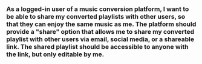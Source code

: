 ### As a logged-in user of a music conversion platform, I want to be able to share my converted playlists with other users, so that they can enjoy the same music as me. The platform should provide a "share" option that allows me to share my converted playlist with other users via email, social media, or a shareable link. The shared playlist should be accessible to anyone with the link, but only editable by me.